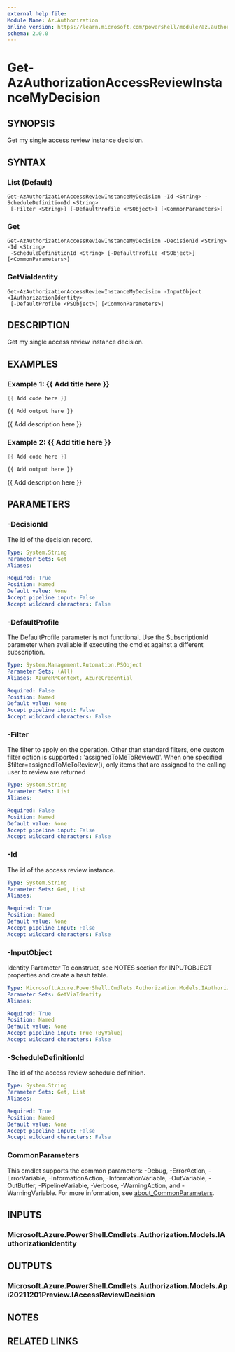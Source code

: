 ```yaml
---
external help file:
Module Name: Az.Authorization
online version: https://learn.microsoft.com/powershell/module/az.authorization/get-azauthorizationaccessreviewinstancemydecision
schema: 2.0.0
---
```


# Get-AzAuthorizationAccessReviewInstanceMyDecision

## SYNOPSIS
Get my single access review instance decision.

## SYNTAX

### List (Default)
```
Get-AzAuthorizationAccessReviewInstanceMyDecision -Id <String> -ScheduleDefinitionId <String>
 [-Filter <String>] [-DefaultProfile <PSObject>] [<CommonParameters>]
```

### Get
```
Get-AzAuthorizationAccessReviewInstanceMyDecision -DecisionId <String> -Id <String>
 -ScheduleDefinitionId <String> [-DefaultProfile <PSObject>] [<CommonParameters>]
```

### GetViaIdentity
```
Get-AzAuthorizationAccessReviewInstanceMyDecision -InputObject <IAuthorizationIdentity>
 [-DefaultProfile <PSObject>] [<CommonParameters>]
```

## DESCRIPTION
Get my single access review instance decision.

## EXAMPLES

### Example 1: {{ Add title here }}
```powershell
{{ Add code here }}
```

```output
{{ Add output here }}
```

{{ Add description here }}

### Example 2: {{ Add title here }}
```powershell
{{ Add code here }}
```

```output
{{ Add output here }}
```

{{ Add description here }}

## PARAMETERS

### -DecisionId
The id of the decision record.

```yaml
Type: System.String
Parameter Sets: Get
Aliases:

Required: True
Position: Named
Default value: None
Accept pipeline input: False
Accept wildcard characters: False
```

### -DefaultProfile
The DefaultProfile parameter is not functional.
Use the SubscriptionId parameter when available if executing the cmdlet against a different subscription.

```yaml
Type: System.Management.Automation.PSObject
Parameter Sets: (All)
Aliases: AzureRMContext, AzureCredential

Required: False
Position: Named
Default value: None
Accept pipeline input: False
Accept wildcard characters: False
```

### -Filter
The filter to apply on the operation.
Other than standard filters, one custom filter option is supported : 'assignedToMeToReview()'.
When one specified $filter=assignedToMeToReview(), only items that are assigned to the calling user to review are returned

```yaml
Type: System.String
Parameter Sets: List
Aliases:

Required: False
Position: Named
Default value: None
Accept pipeline input: False
Accept wildcard characters: False
```

### -Id
The id of the access review instance.

```yaml
Type: System.String
Parameter Sets: Get, List
Aliases:

Required: True
Position: Named
Default value: None
Accept pipeline input: False
Accept wildcard characters: False
```

### -InputObject
Identity Parameter
To construct, see NOTES section for INPUTOBJECT properties and create a hash table.

```yaml
Type: Microsoft.Azure.PowerShell.Cmdlets.Authorization.Models.IAuthorizationIdentity
Parameter Sets: GetViaIdentity
Aliases:

Required: True
Position: Named
Default value: None
Accept pipeline input: True (ByValue)
Accept wildcard characters: False
```

### -ScheduleDefinitionId
The id of the access review schedule definition.

```yaml
Type: System.String
Parameter Sets: Get, List
Aliases:

Required: True
Position: Named
Default value: None
Accept pipeline input: False
Accept wildcard characters: False
```

### CommonParameters
This cmdlet supports the common parameters: -Debug, -ErrorAction, -ErrorVariable, -InformationAction, -InformationVariable, -OutVariable, -OutBuffer, -PipelineVariable, -Verbose, -WarningAction, and -WarningVariable. For more information, see [about_CommonParameters](http://go.microsoft.com/fwlink/?LinkID=113216).

## INPUTS

### Microsoft.Azure.PowerShell.Cmdlets.Authorization.Models.IAuthorizationIdentity

## OUTPUTS

### Microsoft.Azure.PowerShell.Cmdlets.Authorization.Models.Api20211201Preview.IAccessReviewDecision

## NOTES

## RELATED LINKS

